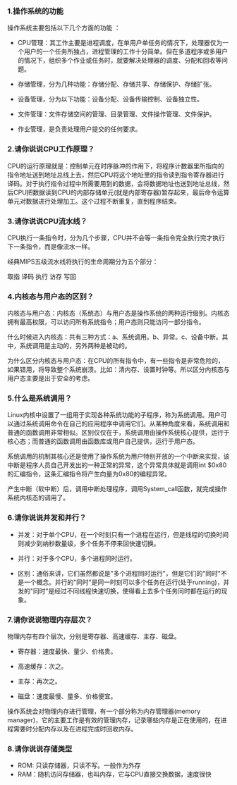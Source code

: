 ### 1.操作系统的功能
操作系统主要包括以下几个方面的功能 ：

- CPU管理：其工作主要是进程调度，在单用户单任务的情况下，处理器仅为一个用户的一个任务所独占，进程管理的工作十分简单。但在多道程序或多用户的情况下，组织多个作业或任务时，就要解决处理器的调度、分配和回收等问题。

- 存储管理，分为几种功能：存储分配、存储共享、存储保护、存储扩张。

- 设备管理，分为以下功能：设备分配、设备传输控制、设备独立性。

- 文件管理：文件存储空间的管理、目录管理、文件操作管理、文件保护。

- 作业管理，是负责处理用户提交的任何要求。

### 2.请你说说CPU工作原理？
CPU的运行原理就是：控制单元在时序脉冲的作用下，将程序计数器里所指向的指令地址送到地址总线上去，然后CPU将这个地址里的指令读到指令寄存器进行译码。对于执行指令过程中所需要用到的数据，会将数据地址也送到地址总线，然后CPU把数据读到CPU的内部存储单元(就是内部寄存器)暂存起来，最后命令运算单元对数据进行处理加工。这个过程不断重复，直到程序结束。

### 3.请你说说CPU流水线？
CPU执行一条指令时，分为几个步骤，CPU并不会等一条指令完全执行完才执行下一条指令，而是像流水一样。

经典MIPS五级流水线将执行的生命周期分为五个部分：

取指
译码
执行
访存
写回

### 4.内核态与用户态的区别？
内核态与用户态：内核态（系统态）与用户态是操作系统的两种运行级别。内核态拥有最高权限，可以访问所有系统指令；用户态则只能访问一部分指令。

什么时候进入内核态：共有三种方式：a、系统调用。b、异常。c、设备中断。其中，系统调用是主动的，另外两种是被动的。

为什么区分内核态与用户态：在CPU的所有指令中，有一些指令是非常危险的，如果错用，将导致整个系统崩溃。比如：清内存、设置时钟等。所以区分内核态与用户态主要是出于安全的考虑。

### 5.什么是系统调用？
Linux内核中设置了一组用于实现各种系统功能的子程序，称为系统调用。用户可以通过系统调用命令在自己的应用程序中调用它们。从某种角度来看，系统调用和普通的函数调用非常相似。区别仅仅在于，系统调用由操作系统核心提供，运行于核心态；而普通的函数调用由函数库或用户自己提供，运行于用户态。

系统调用的机制其核心还是使用了操作系统为用户特别开放的一个中断来实现，该中断是程序人员自己开发出的一种正常的异常，这个异常具体就是调用int $0x80的汇编指令，这条汇编指令将产生向量为0x80的编程异常。

产生中断（软中断）后，调用中断处理程序，调用System_call函数，就完成操作系统内核态的调用了。

### 6.请你说说并发和并行？
- 并发：对于单个CPU，在一个时刻只有一个进程在运行，但是线程的切换时间则减少到纳秒数量级，多个任务不停来回快速切换。

- 并行：对于多个CPU，多个进程同时运行。

- 区别：通俗来讲，它们虽然都说是"多个进程同时运行"，但是它们的"同时"不是一个概念。并行的"同时"是同一时刻可以多个任务在运行(处于running)，并发的"同时"是经过不同线程快速切换，使得看上去多个任务同时都在运行的现象。

### 7.请你说说物理内存层次？

物理内存有四个层次，分别是寄存器、高速缓存、主存、磁盘。

- 寄存器：速度最快、量少、价格贵。

- 高速缓存：次之。

- 主存：再次之。

- 磁盘：速度最慢、量多、价格便宜。

操作系统会对物理内存进行管理，有一个部分称为内存管理器(memory manager)，它的主要工作是有效的管理内存，记录哪些内存是正在使用的，在进程需要时分配内存以及在进程完成时回收内存。

### 8.请你说说存储类型

- ROM: 只读存储器，只读不写。一般作为外存
- RAM：随机访问存储器，也叫内存，它与CPU直接交换数据，速度很快